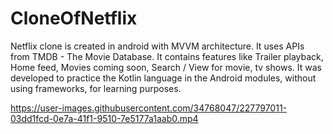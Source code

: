 # CloneOfNetflix
Netflix clone is created in android with MVVM architecture. It uses APIs from TMDB - The Movie Database. It contains features like Trailer playback, Home feed, Movies coming soon, Search / View for movie, tv shows. It was developed to practice the Kotlin language in the Android modules, without using frameworks, for learning purposes.



https://user-images.githubusercontent.com/34768047/227797011-03dd1fcd-0e7a-41f1-9510-7e5177a1aab0.mp4

